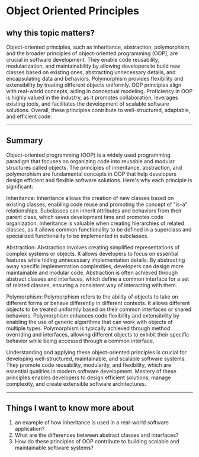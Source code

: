 # Object Oriented Principles

## why this topic matters?


Object-oriented principles, such as inheritance, abstraction, polymorphism, and the broader principles of object-oriented programming (OOP), are crucial in software development. They enable code reusability, modularization, and maintainability by allowing developers to build new classes based on existing ones, abstracting unnecessary details, and encapsulating data and behaviors. Polymorphism provides flexibility and extensibility by treating different objects uniformly. OOP principles align with real-world concepts, aiding in conceptual modeling. Proficiency in OOP is highly valued in the industry, as it promotes collaboration, leverages existing tools, and facilitates the development of scalable software solutions. Overall, these principles contribute to well-structured, adaptable, and efficient code.

---

## Summary

Object-oriented programming (OOP) is a widely used programming paradigm that focuses on organizing code into reusable and modular structures called objects. The principles of inheritance, abstraction, and polymorphism are fundamental concepts in OOP that help developers design efficient and flexible software solutions. Here's why each principle is significant:

Inheritance: Inheritance allows the creation of new classes based on existing classes, enabling code reuse and promoting the concept of "is-a" relationships. Subclasses can inherit attributes and behaviors from their parent class, which saves development time and promotes code organization. Inheritance is valuable when creating hierarchies of related classes, as it allows common functionality to be defined in a superclass and specialized functionality to be implemented in subclasses.

Abstraction: Abstraction involves creating simplified representations of complex systems or objects. It allows developers to focus on essential features while hiding unnecessary implementation details. By abstracting away specific implementation complexities, developers can design more maintainable and modular code. Abstraction is often achieved through abstract classes and interfaces, which define a common interface for a set of related classes, ensuring a consistent way of interacting with them.

Polymorphism: Polymorphism refers to the ability of objects to take on different forms or behave differently in different contexts. It allows different objects to be treated uniformly based on their common interfaces or shared behaviors. Polymorphism enhances code flexibility and extensibility by enabling the use of generic algorithms that can work with objects of multiple types. Polymorphism is typically achieved through method overriding and interfaces, allowing different objects to exhibit their specific behavior while being accessed through a common interface.

Understanding and applying these object-oriented principles is crucial for developing well-structured, maintainable, and scalable software systems. They promote code reusability, modularity, and flexibility, which are essential qualities in modern software development. Mastery of these principles enables developers to design efficient solutions, manage complexity, and create extensible software architectures.

---

## Things I want to know more about

1. an example of how inheritance is used in a real-world software application?
2. What are the differences between abstract classes and interfaces?
3. How do these principles of OOP contribute to building scalable and maintainable software systems?